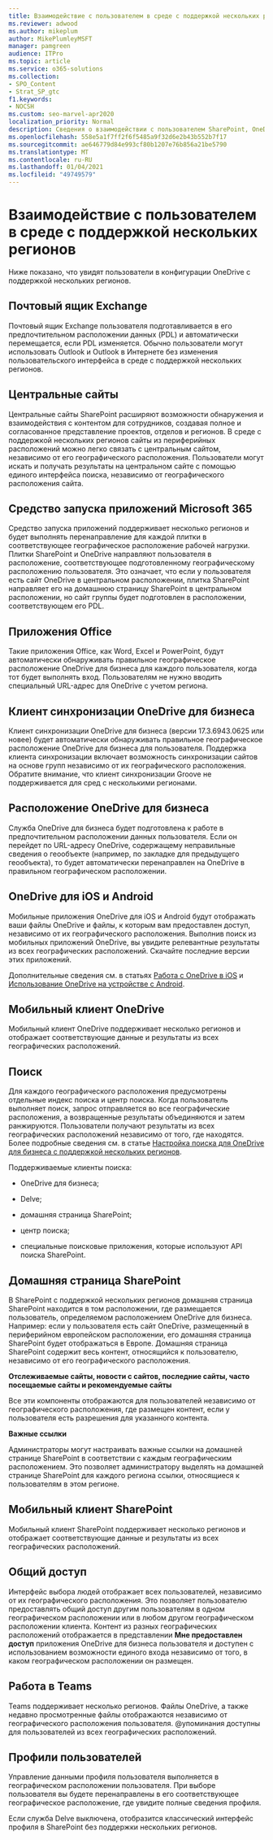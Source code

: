 ```yaml
---
title: Взаимодействие с пользователем в среде с поддержкой нескольких регионов
ms.reviewer: adwood
ms.author: mikeplum
author: MikePlumleyMSFT
manager: pamgreen
audience: ITPro
ms.topic: article
ms.service: o365-solutions
ms.collection:
- SPO_Content
- Strat_SP_gtc
f1.keywords:
- NOCSH
ms.custom: seo-marvel-apr2020
localization_priority: Normal
description: Сведения о взаимодействии с пользователем SharePoint, OneDrive и Exchange в среде с поддержкой нескольких регионов для Microsoft 365.
ms.openlocfilehash: 558e5a1f7ff2f6f5485a9f32d6e2b43b552b7f17
ms.sourcegitcommit: ae646779d84e993cf80b1207e76b856a21be5790
ms.translationtype: MT
ms.contentlocale: ru-RU
ms.lasthandoff: 01/04/2021
ms.locfileid: "49749579"
---
```

# <a name="user-experience-in-a-multi-geo-environment"></a>Взаимодействие с пользователем в среде с поддержкой нескольких регионов

Ниже показано, что увидят пользователи в конфигурации OneDrive с поддержкой нескольких регионов.

## <a name="exchange-mailbox"></a>Почтовый ящик Exchange

Почтовый ящик Exchange пользователя подготавливается в его предпочтительном расположении данных (PDL) и автоматически перемещается, если PDL изменяется. Обычно пользователи могут использовать Outlook и Outlook в Интернете без изменения пользовательского интерфейса в среде с поддержкой нескольких регионов.

## <a name="hub-sites"></a>Центральные сайты

Центральные сайты SharePoint расширяют возможности обнаружения и взаимодействия с контентом для сотрудников, создавая полное и согласованное представление проектов, отделов и регионов. В среде с поддержкой нескольких регионов сайты из периферийных расположений можно легко связать с центральным сайтом, независимо от его географического расположения. Пользователи могут искать и получать результаты на центральном сайте с помощью единого интерфейса поиска, независимо от географического расположения сайта.

## <a name="microsoft-365-app-launcher"></a>Средство запуска приложений Microsoft 365

Средство запуска приложений поддерживает несколько регионов и будет выполнять перенаправление для каждой плитки в соответствующее географическое расположение рабочей нагрузки. Плитки SharePoint и OneDrive направляют пользователя в расположение, соответствующее подготовленному географическому расположению пользователя. Это означает, что если у пользователя есть сайт OneDrive в центральном расположении, плитка SharePoint направляет его на домашнюю страницу SharePoint в центральном расположении, но сайт группы будет подготовлен в расположении, соответствующем его PDL. 

## <a name="office-applications"></a>Приложения Office

Такие приложения Office, как Word, Excel и PowerPoint, будут автоматически обнаруживать правильное географическое расположение OneDrive для бизнеса для каждого пользователя, когда тот будет выполнять вход. Пользователям не нужно вводить специальный URL-адрес для OneDrive с учетом региона.

## <a name="onedrive-for-business-sync-client"></a>Клиент синхронизации OneDrive для бизнеса

Клиент синхронизации OneDrive для бизнеса (версии 17.3.6943.0625 или новее) будет автоматически обнаруживать правильное географическое расположение OneDrive для бизнеса для пользователя. Поддержка клиента синхронизации включает возможность синхронизации сайтов на основе групп независимо от их географического расположения. Обратите внимание, что клиент синхронизации Groove не поддерживается для сред с несколькими регионами. 

## <a name="onedrive-for-business-location"></a>Расположение OneDrive для бизнеса

Служба OneDrive для бизнеса будет подготовлена к работе в предпочтительном расположении данных пользователя. Если он перейдет по URL-адресу OneDrive, содержащему неправильные сведения о геообъекте (например, по закладке для предыдущего геообъекта), то будет автоматически перенаправлен на OneDrive в правильном географическом расположении.

## <a name="onedrive-ios-and-android"></a>OneDrive для iOS и Android 

Мобильные приложения OneDrive для iOS и Android будут отображать ваши файлы OneDrive и файлы, к которым вам предоставлен доступ, независимо от их географического расположения. Выполнив поиск из мобильных приложений OneDrive, вы увидите релевантные результаты из всех географических расположений. Скачайте последние версии этих приложений.

Дополнительные сведения см. в статьях [Работа с OneDrive в iOS](https://support.office.com/article/08d5c5b2-ccc6-40eb-a244-fe3597a3c247) и [Использование OneDrive на устройстве с Android](https://support.office.com/article/eee1d31c-792d-41d4-8132-f9621b39eb36).

## <a name="onedrive-mobile-client"></a>Мобильный клиент OneDrive 

Мобильный клиент OneDrive поддерживает несколько регионов и отображает соответствующие данные и результаты из всех географических расположений.

## <a name="search"></a>Поиск

Для каждого географического расположения предусмотрены отдельные индекс поиска и центр поиска. Когда пользователь выполняет поиск, запрос отправляется во все географические расположения, а возвращенные результаты объединяются и затем ранжируются. Пользователи получают результаты из всех географических расположений независимо от того, где находятся. Более подробные сведения см. в статье [Настройка поиска для OneDrive для бизнеса с поддержкой нескольких регионов](configure-search-for-multi-geo.md).

Поддерживаемые клиенты поиска:

-   OneDrive для бизнеса;

-   Delve;

-   домашняя страница SharePoint;

-   центр поиска;

-   специальные поисковые приложения, которые используют API поиска SharePoint.

## <a name="sharepoint-home"></a>Домашняя страница SharePoint 

В SharePoint с поддержкой нескольких регионов домашняя страница SharePoint находится в том расположении, где размещается пользователь, определяемом расположением OneDrive для бизнеса. Например: если у пользователя есть сайт OneDrive, размещенный в периферийном европейском расположении, его домашняя страница SharePoint будет отображаться в Европе. Домашняя страница SharePoint содержит весь контент, относящийся к пользователю, независимо от его географического расположения. 

**Отслеживаемые сайты, новости с сайтов, последние сайты, часто посещаемые сайты и рекомендуемые сайты**

Все эти компоненты отображаются для пользователей независимо от географического расположения, где размещен контент, если у пользователя есть разрешения для указанного контента. 

**Важные ссылки**

Администраторы могут настраивать важные ссылки на домашней странице SharePoint в соответствии с каждым географическим расположением. Это позволяет администратору выделять на домашней странице SharePoint для каждого региона ссылки, относящиеся к пользователям в этом регионе. 

## <a name="sharepoint-mobile-client"></a>Мобильный клиент SharePoint 

Мобильный клиент SharePoint поддерживает несколько регионов и отображает соответствующие данные и результаты из всех географических расположений.

## <a name="sharing"></a>Общий доступ

Интерфейс выбора людей отображает всех пользователей, независимо от их географического расположения. Это позволяет пользователю предоставлять общий доступ другим пользователям в одном географическом расположении или в любом другом географическом расположении клиента. Контент из разных географических расположений отображается в представлении **Мне предоставлен доступ** приложения OneDrive для бизнеса пользователя и доступен с использованием возможности единого входа независимо от того, в каком географическом расположении он размещен.

## <a name="teams-experience"></a>Работа в Teams

Teams поддерживает несколько регионов. Файлы OneDrive, а также недавно просмотренные файлы отображаются независимо от географического расположения пользователя. @упоминания доступны для пользователей из всех географических расположений.

## <a name="user-profiles"></a>Профили пользователей

Управление данными профиля пользователя выполняется в географическом расположении пользователя. При выборе пользователя вы будете перенаправлены в его соответствующее географическое расположение, где увидите полные сведения профиля.

Если служба Delve выключена, отобразится классический интерфейс профиля в SharePoint без поддержки нескольких регионов.


